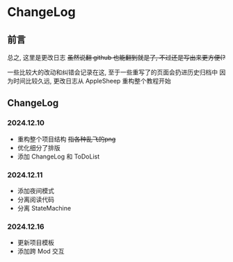 # ChangeLog

## 前言

总之, 这里是更改日志 <del>虽然说翻 github 也能翻到就是了, 不过还是写出来更方便(?</del>

一些比较大的改动和纠错会记录在这, 至于一些重写了的页面会扔进历史归档中
因为时间比较久远, 更改日志从 AppleSheep 重构整个教程开始


## ChangeLog

### 2024.12.10
* 重构整个项目结构 <del>指各种乱飞的png</del>
* 优化细分了排版
* 添加 ChangeLog 和 ToDoList

### 2024.12.11
* 添加夜间模式
* 分离阅读代码
* 分离 StateMachine

### 2024.12.16
* 更新项目模板
* 添加跨 Mod 交互
